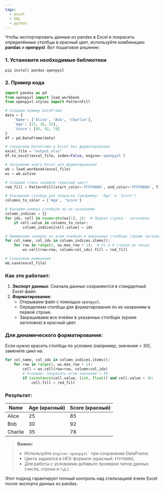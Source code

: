 ```yaml
---
tags:
  - excel
  - SQL
  - python
---
```


Чтобы экспортировать данные из pandas в Excel и покрасить определённые столбцы в красный цвет, используйте комбинацию **pandas** и **openpyxl**. Вот пошаговое решение:

### 1. Установите необходимые библиотеки
```bash
pip install pandas openpyxl
```

### 2. Пример кода
```python
import pandas as pd
from openpyxl import load_workbook
from openpyxl.styles import PatternFill

# Создаем пример DataFrame
data = {
    'Name': ['Alice', 'Bob', 'Charlie'],
    'Age': [25, 30, 35],
    'Score': [85, 92, 78]
}
df = pd.DataFrame(data)

# Сохраняем DataFrame в Excel без форматирования
excel_file = "output.xlsx"
df.to_excel(excel_file, index=False, engine='openpyxl')

# Загружаем книгу Excel для форматирования
wb = load_workbook(excel_file)
ws = wb.active

# Создаем стиль заливки (красный цвет)
red_fill = PatternFill(start_color='FFFF0000', end_color='FFFF0000', fill_type='solid')

# Указываем столбцы для покраски (например: 'Age' и 'Score')
columns_to_color = ['Age', 'Score']

# Находим номера столбцов по их названиям
column_indices = {}
for idx, cell in enumerate(ws[1], 1):  # Первая строка - заголовки
    if cell.value in columns_to_color:
        column_indices[cell.value] = idx

# Применяем заливку ко всем ячейкам в выбранных столбцах (кроме заголовка)
for col_name, col_idx in column_indices.items():
    for row in range(2, ws.max_row + 1):  # Со 2-й строки до конца
        ws.cell(row=row, column=col_idx).fill = red_fill

# Сохраняем изменения
wb.save(excel_file)
```

### Как это работает:
1. **Экспорт данных**: Сначала данные сохраняются в стандартный Excel-файл.
2. **Форматирование**:
   - Открываем файл с помощью `openpyxl`.
   - Определяем столбцы для форматирования по их названиям в первой строке.
   - Закрашиваем все ячейки в указанных столбцах (кроме заголовка) в красный цвет.

### Для динамического форматирования:
Если нужно красить столбцы по условию (например, значения < 30), замените цикл на:
```python
for col_name, col_idx in column_indices.items():
    for row in range(2, ws.max_row + 1):
        cell = ws.cell(row=row, column=col_idx)
        # Условие: покрасить если значение < 30
        if isinstance(cell.value, (int, float)) and cell.value < 30:
            cell.fill = red_fill
```

### Результат:
| Name    | Age (красный) | Score (красный) |
|---------|---------------|-----------------|
| Alice   | 25            | 85              |
| Bob     | 30            | 92              |
| Charlie | 35            | 78              |

> **Важно:** 
> - Используйте `engine='openpyxl'` при сохранении DataFrame.
> - Цвета задаются в HEX-формате (красный: `FFFF0000`).
> - Для работы с условиями добавьте проверки типов данных (числа, строки и т.д.).

Этот подход гарантирует полный контроль над стилизацией ячеек Excel после экспорта данных из pandas.